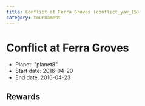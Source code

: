 ```yaml
---
title: Conflict at Ferra Groves (conflict_yav_15)
category: tournament
---
```

# Conflict at Ferra Groves

  * Planet: "planet8"
  * Start date: 2016-04-20
  * End date: 2016-04-23

## Rewards

